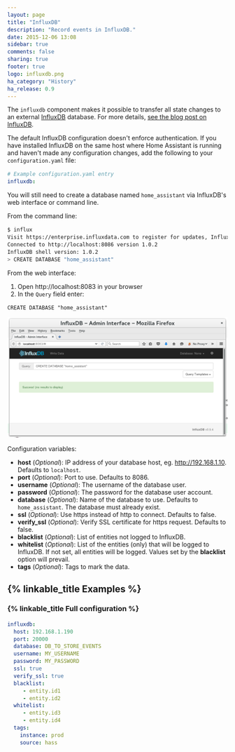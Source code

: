 ```yaml
---
layout: page
title: "InfluxDB"
description: "Record events in InfluxDB."
date: 2015-12-06 13:08
sidebar: true
comments: false
sharing: true
footer: true
logo: influxdb.png
ha_category: "History"
ha_release: 0.9
---
```


The `influxdb` component makes it possible to transfer all state changes to an external [InfluxDB](https://influxdb.com/) database. For more details, [see the blog post on InfluxDB](/blog/2015/12/07/influxdb-and-grafana/).

The default InfluxDB configuration doesn't enforce authentication. If you have installed InfluxDB on the same host where Home Assistant is running and haven't made any configuration changes, add the following to your `configuration.yaml` file:

```yaml
# Example configuration.yaml entry
influxdb:
```

You will still need to create a database named `home_assistant` via InfluxDB's web interface or command line. 

From the command line:
```bash
$ influx
Visit https://enterprise.influxdata.com to register for updates, InfluxDB server management, and monitoring.
Connected to http://localhost:8086 version 1.0.2
InfluxDB shell version: 1.0.2
> CREATE DATABASE "home_assistant"
```

From the web interface:

1. Open http://localhost:8083 in your browser
2. In the `Query` field enter:
```
CREATE DATABASE "home_assistant"
``` 

<p class='img'>
  <img src='/images/blog/2015-12-influxdb/influxdb-frontend.png' />
</p>

Configuration variables:

- **host** (*Optional*): IP address of your database host, eg. http://192.168.1.10. Defaults to `localhost`.
- **port** (*Optional*): Port to use. Defaults to 8086.
- **username** (*Optional*): The username of the database user.
- **password** (*Optional*): The password for the database user account.
- **database** (*Optional*): Name of the database to use. Defaults to `home_assistant`. The database must already exist.
- **ssl** (*Optional*): Use https instead of http to connect. Defaults to false.
- **verify_ssl** (*Optional*): Verify SSL certificate for https request. Defaults to false.
- **blacklist** (*Optional*): List of entities not logged to InfluxDB.
- **whitelist** (*Optional*): List of the entities (only) that will be logged to InfluxDB. If not set, all entities will be logged. Values set by the **blacklist** option will prevail.
- **tags** (*Optional*): Tags to mark the data.


## {% linkable_title Examples %}


### {% linkable_title Full configuration %}

```yaml
influxdb:
  host: 192.168.1.190
  port: 20000
  database: DB_TO_STORE_EVENTS
  username: MY_USERNAME
  password: MY_PASSWORD
  ssl: true
  verify_ssl: true
  blacklist:
     - entity.id1
     - entity.id2
  whitelist:
     - entity.id3
     - entity.id4
  tags:
    instance: prod
    source: hass
```

